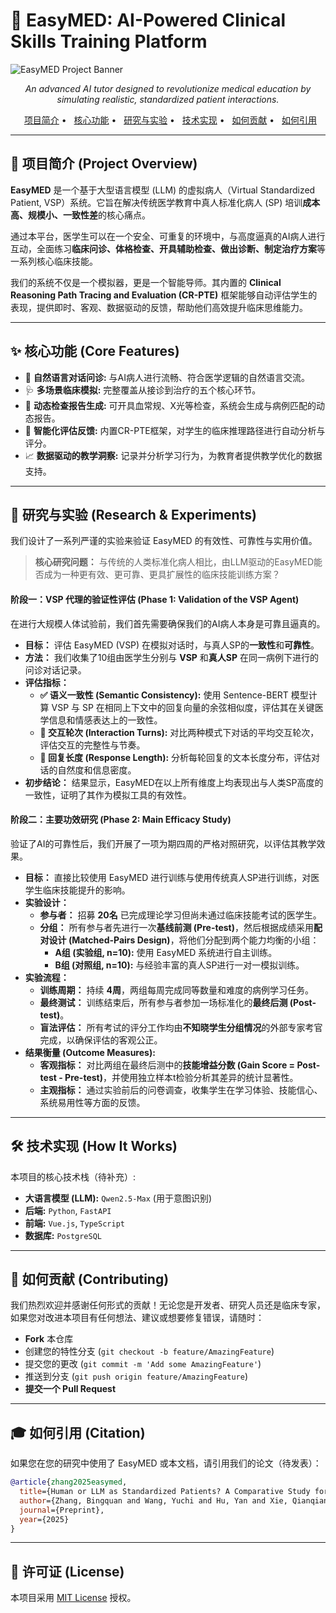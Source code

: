 # 🏥 EasyMED: AI-Powered Clinical Skills Training Platform

![EasyMED Project Banner](https://placehold.co/1200x250/3367d6/ffffff?text=EasyMED%3A+The+Future+of+Clinical+Education)

<p align="center">
  <em>An advanced AI tutor designed to revolutionize medical education by simulating realistic, standardized patient interactions.</em>
</p>

<p align="center">
  <a href="#-项目简介">项目简介</a> •
  <a href="#-核心功能">核心功能</a> •
  <a href="#-研究与实验">研究与实验</a> •
  <a href="#-技术实现">技术实现</a> •
  <a href="#-如何贡献">如何贡献</a> •
  <a href="#-如何引用">如何引用</a>
</p>

---

## 🎯 项目简介 (Project Overview)

**EasyMED** 是一个基于大型语言模型 (LLM) 的虚拟病人（Virtual Standardized Patient, VSP）系统。它旨在解决传统医学教育中真人标准化病人 (SP) 培训**成本高、规模小、一致性差**的核心痛点。

通过本平台，医学生可以在一个安全、可重复的环境中，与高度逼真的AI病人进行互动，全面练习**临床问诊、体格检查、开具辅助检查、做出诊断、制定治疗方案**等一系列核心临床技能。

我们的系统不仅是一个模拟器，更是一个智能导师。其内置的 **Clinical Reasoning Path Tracing and Evaluation (CR-PTE)** 框架能够自动评估学生的表现，提供即时、客观、数据驱动的反馈，帮助他们高效提升临床思维能力。

---

## ✨ 核心功能 (Core Features)

- 💬 **自然语言对话问诊:** 与AI病人进行流畅、符合医学逻辑的自然语言交流。
- 🩺 **多场景临床模拟:** 完整覆盖从接诊到治疗的五个核心环节。
- 🔬 **动态检查报告生成:** 可开具血常规、X光等检查，系统会生成与病例匹配的动态报告。
- 🤖 **智能化评估反馈:** 内置CR-PTE框架，对学生的临床推理路径进行自动分析与评分。
- 📈 **数据驱动的教学洞察:** 记录并分析学习行为，为教育者提供教学优化的数据支持。

---

## 🧪 研究与实验 (Research & Experiments)

我们设计了一系列严谨的实验来验证 EasyMED 的有效性、可靠性与实用价值。

> **核心研究问题：** 与传统的人类标准化病人相比，由LLM驱动的EasyMED能否成为一种更有效、更可靠、更具扩展性的临床技能训练方案？

#### **阶段一：VSP 代理的验证性评估 (Phase 1: Validation of the VSP Agent)**

在进行大规模人体试验前，我们首先需要确保我们的AI病人本身是可靠且逼真的。

* **目标：** 评估 EasyMED (VSP) 在模拟对话时，与真人SP的**一致性**和**可靠性**。
* **方法：** 我们收集了10组由医学生分别与 **VSP** 和**真人SP** 在同一病例下进行的问诊对话记录。
* **评估指标：**
    * **✅ 语义一致性 (Semantic Consistency):** 使用 Sentence-BERT 模型计算 VSP 与 SP 在相同上下文中的回复向量的余弦相似度，评估其在关键医学信息和情感表达上的一致性。
    * **🔄 交互轮次 (Interaction Turns):** 对比两种模式下对话的平均交互轮次，评估交互的完整性与节奏。
    * **📄 回复长度 (Response Length):** 分析每轮回复的文本长度分布，评估对话的自然度和信息密度。
* **初步结论：** 结果显示，EasyMED在以上所有维度上均表现出与人类SP高度的一致性，证明了其作为模拟工具的有效性。

#### **阶段二：主要功效研究 (Phase 2: Main Efficacy Study)**

验证了AI的可靠性后，我们开展了一项为期四周的严格对照研究，以评估其教学效果。

* **目标：** 直接比较使用 EasyMED 进行训练与使用传统真人SP进行训练，对医学生临床技能提升的影响。
* **实验设计：**
    * **参与者：** 招募 **20名** 已完成理论学习但尚未通过临床技能考试的医学生。
    * **分组：** 所有参与者先进行一次**基线前测 (Pre-test)**，然后根据成绩采用**配对设计 (Matched-Pairs Design)**，将他们分配到两个能力均衡的小组：
        * **A组 (实验组, n=10):** 使用 EasyMED 系统进行自主训练。
        * **B组 (对照组, n=10):** 与经验丰富的真人SP进行一对一模拟训练。
* **实验流程：**
    * **训练周期：** 持续 **4周**，两组每周完成同等数量和难度的病例学习任务。
    * **最终测试：** 训练结束后，所有参与者参加一场标准化的**最终后测 (Post-test)**。
    * **盲法评估：** 所有考试的评分工作均由**不知晓学生分组情况**的外部专家考官完成，以确保评估的客观公正。
* **结果衡量 (Outcome Measures):**
    * **客观指标：** 对比两组在最终后测中的**技能增益分数 (Gain Score = Post-test - Pre-test)**，并使用独立样本t检验分析其差异的统计显著性。
    * **主观指标：** 通过实验前后的问卷调查，收集学生在学习体验、技能信心、系统易用性等方面的反馈。

---

## 🛠️ 技术实现 (How It Works)

本项目的核心技术栈（待补充）:
* **大语言模型 (LLM):** `Qwen2.5-Max` (用于意图识别)
* **后端:** `Python`, `FastAPI`
* **前端:** `Vue.js`, `TypeScript`
* **数据库:** `PostgreSQL`

---

## 🤝 如何贡献 (Contributing)

我们热烈欢迎并感谢任何形式的贡献！无论您是开发者、研究人员还是临床专家，如果您对改进本项目有任何想法、建议或想要修复错误，请随时：
* **Fork** 本仓库
* 创建您的特性分支 (`git checkout -b feature/AmazingFeature`)
* 提交您的更改 (`git commit -m 'Add some AmazingFeature'`)
* 推送到分支 (`git push origin feature/AmazingFeature`)
* **提交一个 Pull Request**

---

## 🎓 如何引用 (Citation)

如果您在您的研究中使用了 EasyMED 或本文档，请引用我们的论文（待发表）：

```bibtex
@article{zhang2025easymed,
  title={Human or LLM as Standardized Patients? A Comparative Study for Medical Education},
  author={Zhang, Bingquan and Wang, Yuchi and Hu, Yan and Xie, Qianqian and Wang, Benyou},
  journal={Preprint},
  year={2025}
}
```

---

## 📜 许可证 (License)

本项目采用 [MIT License](LICENSE.txt) 授权。
